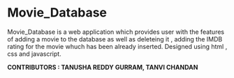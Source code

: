 # Movie_Database
Movie_Database is a web application which provides user with the features of adding a movie to the database as well as deleteing it , adding the IMDB rating for the movie whuch has been already inserted.
Designed using html , css and javascript.

<b>CONTRIBUTORS : TANUSHA REDDY GURRAM, TANVI CHANDAN</b>
